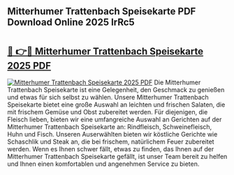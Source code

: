 ## Mitterhumer Trattenbach Speisekarte PDF Download Online 2025 IrRc5

# <h2><a href="http://gccutt3.nevu.top/?p=Mitterhumer+Trattenbach+Speisekarte">🔗 👉🔴 Mitterhumer Trattenbach Speisekarte 2025 PDF</a></h2>

[![Mitterhumer Trattenbach Speisekarte 2025 PDF](https://i.imgur.com/dBaPXMq.png)](http://gccutt3.nevu.top/?p=Mitterhumer+Trattenbach+Speisekarte)
Die Mitterhumer Trattenbach Speisekarte ist eine Gelegenheit, den Geschmack zu genießen und etwas für sich selbst zu wählen. Unsere Mitterhumer Trattenbach Speisekarte bietet eine große Auswahl an leichten und frischen Salaten, die mit frischem Gemüse und Obst zubereitet werden. Für diejenigen, die Fleisch lieben, bieten wir eine umfangreiche Auswahl an Gerichten auf der Mitterhumer Trattenbach Speisekarte an: Rindfleisch, Schweinefleisch, Huhn und Fisch. Unseren Auserwählten bieten wir köstliche Gerichte wie Schaschlik und Steak an, die bei frischem, natürlichem Feuer zubereitet werden. Wenn es Ihnen schwer fällt, etwas zu finden, das Ihnen auf der Mitterhumer Trattenbach Speisekarte gefällt, ist unser Team bereit zu helfen und Ihnen einen komfortablen und angenehmen Service zu bieten.

